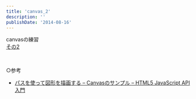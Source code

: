 ```yaml
---
title: 'canvas_2'
description: ''
publishDate: '2014-08-16'
---
```


<p>canvasの練習<br>
<a href="https://archive.yuheijotaki.com/demo/canvas_2/">その2</a></p>
<p>&nbsp;</p>
<p>○参考</p>
<ul>
<li><a href="http://javascript-api.sophia-it.com/reference/%E3%83%91%E3%82%B9%E3%82%92%E4%BD%BF%E3%81%A3%E3%81%A6%E5%9B%B3%E5%BD%A2%E3%82%92%E6%8F%8F%E7%94%BB%E3%81%99%E3%82%8B%E3%81%AB%E3%81%AF%EF%BC%9F">パスを使って図形を描画する – Canvasのサンプル – HTML5 JavaScript API入門</a></li>
</ul>
